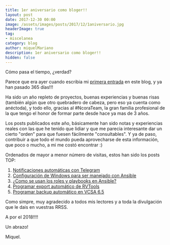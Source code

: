 ```yaml
---
title: 1er aniversario como bloger!!
layout: post
date: 2017-12-30 00:00
image: /assets/images/posts/2017/12/1aniversario.jpg
headerImage: true
tag:
- miscelanea
category: blog
author: miquelMariano
description: 1er aniversario como bloger!!
hidden: false
---
```


Cómo pasa el tiempo, ¿verdad?

Parece que era ayer cuando escribia mi [primera entrada](https://miquelmariano.github.io/2016/12/hello-world/) en este blog, y ya han pasado 365 días!!!

Ha sido un año repleto de proyectos, buenas experiencias y buenas risas (también algún que otro quebradero de cabeza, pero eso ya cuenta como anéctoda), y todo ello, gracias al #NcoraTeam, la gran família profesional de la que tengo el honor de formar parte desde hace ya mas de 3 años.

Los posts publicados este año, básicamente han sido notas y experiencias reales con las que he tenido que lidiar y que me parecia interesante dar un cierto "orden" para que fuesen fácilmente "consultables". Y ya de paso, contribuir a que todo el mundo pueda aprovecharse de esta información, que poco o mucho, a mi me costó encontrar :)

Ordenados de mayor a menor número de visitas, estos han sido los posts TOP:

1. [Notificaciones automáticas con Telegram](https://miquelmariano.github.io/2017/02/notificaciones-automaticas-con-telegram/)
2. [Configuración de Windows para ser manejado con Ansible](https://miquelmariano.github.io/2017/05/ansible-windows-managed-nodes/)
3. [¿Como se usan los roles y playbooks en Ansible?](https://miquelmariano.github.io/2017/04/roles-y-playbooks-Ansible/)
4. [Programar export automático de RVTools](https://miquelmariano.github.io/2017/04/programar-export-rvtools/)
5. [Programar backup automático en VCSA 6.5](https://miquelmariano.github.io/2017/08/backup-vcsa65-automatizado/)

Como simpre, muy agradecido a todos mis lectores y a toda la divulgación que le dais en vuestras RRSS.

A por el 2018!!!!

Un abrazo!

Miquel.
